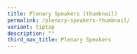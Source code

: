 ```yaml
---
title: Plenary Speakers (thumbnail)
permalink: /plenary-speakers-thumbnail/
variant: tiptap
description: ""
third_nav_title: Plenary Speakers
---
```

